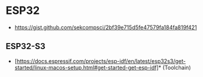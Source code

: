 # ESP32

* https://gist.github.com/sekcompsci/2bf39e715d5fe47579fa184fa819f421

## ESP32-S3
* [https://docs.espressif.com/projects/esp-idf/en/latest/esp32s3/get-started/linux-macos-setup.html#get-started-get-esp-idf]* (Toolchain)
